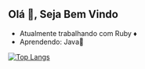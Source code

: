 ## Olá 👋, Seja Bem Vindo
- Atualmente trabalhando com Ruby ♦️
- Aprendendo: Java🍵
<div>
  
[![Top Langs](https://github-readme-stats.vercel.app/api/top-langs/?username=EltonGaleti113&layout=donut&theme=dark)](https://github.com/EltonGaleti113/)  
</div>
